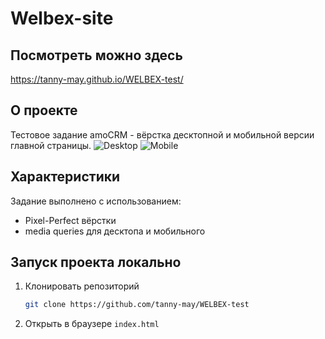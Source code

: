 # Welbex-site

## Посмотреть можно здесь 
https://tanny-may.github.io/WELBEX-test/

## О проекте
Тестовое задание amoCRM - вёрстка десктопной и мобильной версии главной страницы.
![Desktop](https://github.com/tanny-may/WELBEX-test/assets/111642725/4a231d38-a57d-46b2-a5fb-5bc6d3b96356)
![Mobile](https://github.com/tanny-may/WELBEX-test/assets/111642725/04b96a0e-7dfe-414d-93b9-8c51e06f8c92)

## Характеристики
Задание выполнено с использованием:
* Pixel-Perfect вёрстки
* media queries для десктопа и мобильного

## Запуск проекта локально
1. Клонировать репозиторий
   ```sh
   git clone https://github.com/tanny-may/WELBEX-test
   ```
2. Открыть в браузере `index.html`

